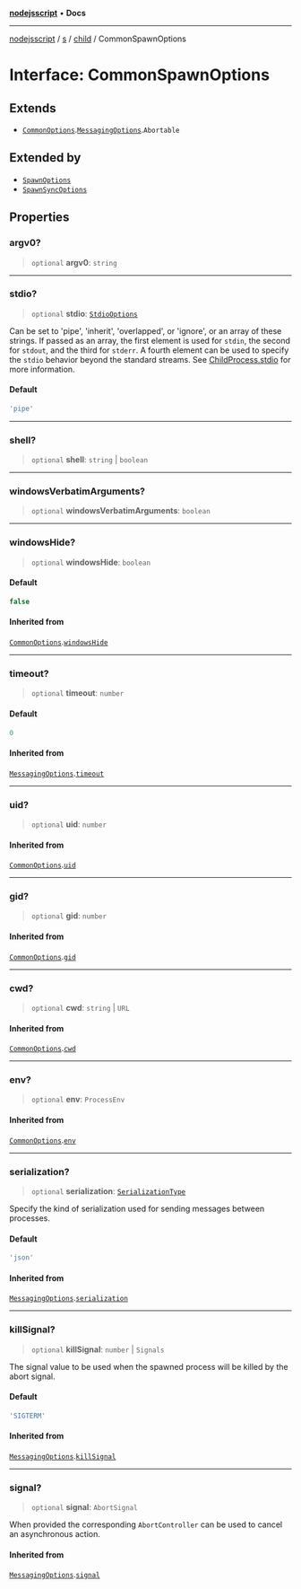 [**nodejsscript**](../../../../../README.md) • **Docs**

***

[nodejsscript](../../../../../README.md) / [s](../../../README.md) / [child](../README.md) / CommonSpawnOptions

# Interface: CommonSpawnOptions

## Extends

- [`CommonOptions`](CommonOptions.md).[`MessagingOptions`](MessagingOptions.md).`Abortable`

## Extended by

- [`SpawnOptions`](SpawnOptions.md)
- [`SpawnSyncOptions`](SpawnSyncOptions.md)

## Properties

### argv0?

> `optional` **argv0**: `string`

***

### stdio?

> `optional` **stdio**: [`StdioOptions`](../type-aliases/StdioOptions.md)

Can be set to 'pipe', 'inherit', 'overlapped', or 'ignore', or an array of these strings.
If passed as an array, the first element is used for `stdin`, the second for
`stdout`, and the third for `stderr`. A fourth element can be used to
specify the `stdio` behavior beyond the standard streams. See
[ChildProcess.stdio](../classes/ChildProcess.md#stdio) for more information.

#### Default

```ts
'pipe'
```

***

### shell?

> `optional` **shell**: `string` \| `boolean`

***

### windowsVerbatimArguments?

> `optional` **windowsVerbatimArguments**: `boolean`

***

### windowsHide?

> `optional` **windowsHide**: `boolean`

#### Default

```ts
false
```

#### Inherited from

[`CommonOptions`](CommonOptions.md).[`windowsHide`](CommonOptions.md#windowshide)

***

### timeout?

> `optional` **timeout**: `number`

#### Default

```ts
0
```

#### Inherited from

[`MessagingOptions`](MessagingOptions.md).[`timeout`](MessagingOptions.md#timeout)

***

### uid?

> `optional` **uid**: `number`

#### Inherited from

[`CommonOptions`](CommonOptions.md).[`uid`](CommonOptions.md#uid)

***

### gid?

> `optional` **gid**: `number`

#### Inherited from

[`CommonOptions`](CommonOptions.md).[`gid`](CommonOptions.md#gid)

***

### cwd?

> `optional` **cwd**: `string` \| `URL`

#### Inherited from

[`CommonOptions`](CommonOptions.md).[`cwd`](CommonOptions.md#cwd)

***

### env?

> `optional` **env**: `ProcessEnv`

#### Inherited from

[`CommonOptions`](CommonOptions.md).[`env`](CommonOptions.md#env)

***

### serialization?

> `optional` **serialization**: [`SerializationType`](../type-aliases/SerializationType.md)

Specify the kind of serialization used for sending messages between processes.

#### Default

```ts
'json'
```

#### Inherited from

[`MessagingOptions`](MessagingOptions.md).[`serialization`](MessagingOptions.md#serialization)

***

### killSignal?

> `optional` **killSignal**: `number` \| `Signals`

The signal value to be used when the spawned process will be killed by the abort signal.

#### Default

```ts
'SIGTERM'
```

#### Inherited from

[`MessagingOptions`](MessagingOptions.md).[`killSignal`](MessagingOptions.md#killsignal)

***

### signal?

> `optional` **signal**: `AbortSignal`

When provided the corresponding `AbortController` can be used to cancel an asynchronous action.

#### Inherited from

[`MessagingOptions`](MessagingOptions.md).[`signal`](MessagingOptions.md#signal)
